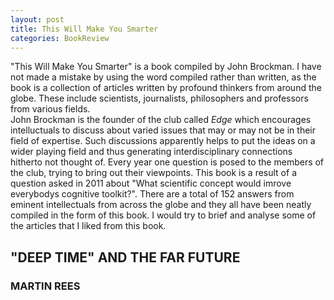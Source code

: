 ```yaml
---
layout: post
title: This Will Make You Smarter
categories: BookReview
---
```


"This Will Make You Smarter" is a book compiled by John Brockman. I have not made a mistake by using the word compiled rather than written, as the book is a collection of articles written by profound thinkers from around the globe. These include scientists, journalists, philosophers and professors from various fields.  
John Brockman is the founder of the club called *Edge* which encourages intelluctuals to discuss about varied issues that may or may not be in their field of expertise. Such discussions apparently helps to put the ideas on a wider playing field and thus generating interdisciplinary connections hitherto not thought of. Every year one question is posed to the members of the club, trying to bring out their viewpoints. This book is a result of a question asked in 2011 about "What scientific concept would imrove everybodys cognitive toolkit?". There are a total of 152 answers from eminent intellectuals from across the globe and they all have been neatly compiled in the form of this book. I would try to brief and analyse some of the articles that I liked from this book.

## "DEEP TIME" AND THE FAR FUTURE
### MARTIN REES

